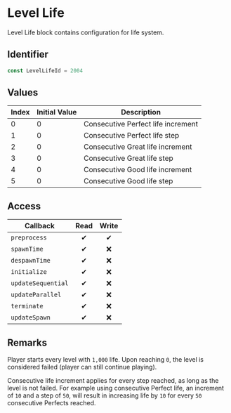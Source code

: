 # Level Life

Level Life block contains configuration for life system.

## Identifier

```ts
const LevelLifeId = 2004
```

## Values

| Index | Initial Value | Description                        |
| ----- | ------------- | ---------------------------------- |
| 0     | 0             | Consecutive Perfect life increment |
| 1     | 0             | Consecutive Perfect life step      |
| 2     | 0             | Consecutive Great life increment   |
| 3     | 0             | Consecutive Great life step        |
| 4     | 0             | Consecutive Good life increment    |
| 5     | 0             | Consecutive Good life step         |

## Access

| Callback           | Read | Write |
| ------------------ | :--: | :---: |
| `preprocess`       |  ✔   |   ✔   |
| `spawnTime`        |  ✔   |  ❌   |
| `despawnTime`      |  ✔   |  ❌   |
| `initialize`       |  ✔   |  ❌   |
| `updateSequential` |  ✔   |  ❌   |
| `updateParallel`   |  ✔   |  ❌   |
| `terminate`        |  ✔   |  ❌   |
| `updateSpawn`      |  ✔   |  ❌   |

## Remarks

Player starts every level with `1,000` life. Upon reaching `0`, the level is considered failed (player can still continue playing).

Consecutive life increment applies for every step reached, as long as the level is not failed. For example using consecutive Perfect life, an increment of `10` and a step of `50`, will result in increasing life by `10` for every `50` consecutive Perfects reached.
